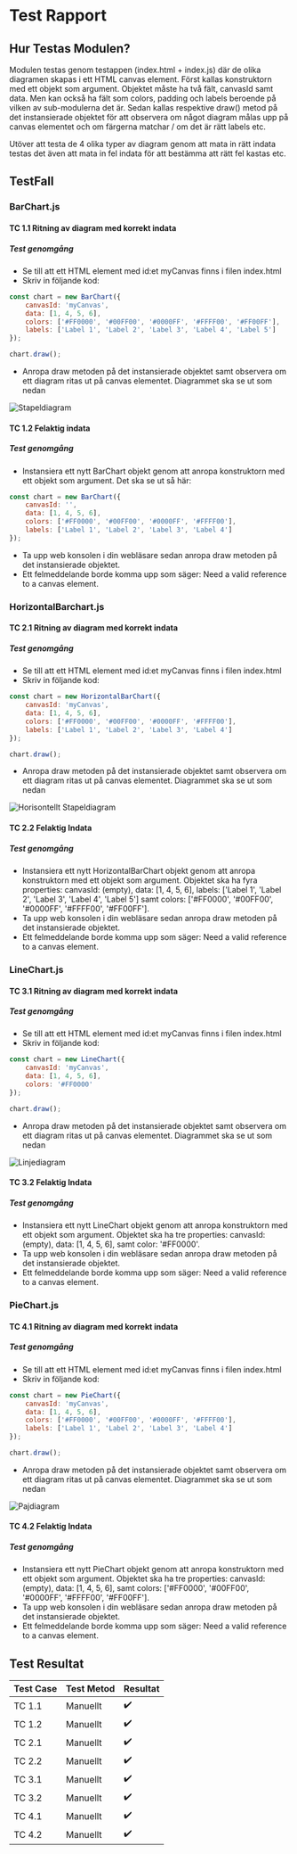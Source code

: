 # Test Rapport

## Hur Testas Modulen?

Modulen testas genom testappen (index.html + index.js) där de olika diagramen skapas i ett HTML canvas element. Först kallas konstruktorn med ett objekt som argument. Objektet  måste ha två fält, canvasId samt data. Men kan också ha fält som colors, padding och labels beroende på vilken av sub-modulerna det är. Sedan kallas respektive draw() metod på det instansierade objektet för att observera om något diagram målas upp på canvas elementet och om färgerna matchar / om det är rätt labels etc. 

Utöver att testa de 4 olika typer av diagram genom att mata in rätt indata testas det även att mata in fel indata för att bestämma att rätt fel kastas etc. 

## TestFall

### BarChart.js

#### TC 1.1 Ritning av diagram med korrekt indata

##### Test genomgång

* Se till att ett HTML element med id:et myCanvas finns i filen index.html
* Skriv in följande kod:
```JavaScript
const chart = new BarChart({
    canvasId: 'myCanvas',
    data: [1, 4, 5, 6],
    colors: ['#FF0000', '#00FF00', '#0000FF', '#FFFF00', '#FF00FF'],
    labels: ['Label 1', 'Label 2', 'Label 3', 'Label 4', 'Label 5']
});

chart.draw();

```
* Anropa draw metoden på det instansierade objektet samt observera om ett diagram ritas ut på canvas elementet. Diagrammet ska se ut som nedan

![Stapeldiagram](./img/barChart.png)

#### TC 1.2 Felaktig indata

##### Test genomgång

* Instansiera ett nytt BarChart objekt genom att anropa konstruktorn med ett objekt som argument. Det ska se ut så här:
```JavaScript
const chart = new BarChart({
    canvasId: '',
    data: [1, 4, 5, 6],
    colors: ['#FF0000', '#00FF00', '#0000FF', '#FFFF00'],
    labels: ['Label 1', 'Label 2', 'Label 3', 'Label 4']
});

```
* Ta upp web konsolen i din webläsare sedan anropa draw metoden på det instansierade objektet.
* Ett felmeddelande borde komma upp som säger: Need a valid reference to a canvas element.

### HorizontalBarchart.js

#### TC 2.1 Ritning av diagram med korrekt indata

##### Test genomgång

* Se till att ett HTML element med id:et myCanvas finns i filen index.html
* Skriv in följande kod:
```JavaScript
const chart = new HorizontalBarChart({
    canvasId: 'myCanvas',
    data: [1, 4, 5, 6],
    colors: ['#FF0000', '#00FF00', '#0000FF', '#FFFF00'],
    labels: ['Label 1', 'Label 2', 'Label 3', 'Label 4']
});

chart.draw();

```
* Anropa draw metoden på det instansierade objektet samt observera om ett diagram ritas ut på canvas elementet. Diagrammet ska se ut som nedan

![Horisontellt Stapeldiagram](./img/horizontalBarChart.png)

#### TC 2.2 Felaktig Indata

##### Test genomgång

* Instansiera ett nytt HorizontalBarChart objekt genom att anropa konstruktorn med ett objekt som argument. Objektet ska ha fyra properties: canvasId: (empty), data: [1, 4, 5, 6], labels: ['Label 1', 'Label 2', 'Label 3', 'Label 4', 'Label 5'] samt colors: ['#FF0000', '#00FF00', '#0000FF', '#FFFF00', '#FF00FF'].
* Ta upp web konsolen i din webläsare sedan anropa draw metoden på det instansierade objektet.
* Ett felmeddelande borde komma upp som säger: Need a valid reference to a canvas element.

### LineChart.js

#### TC 3.1 Ritning av diagram med korrekt indata

##### Test genomgång

* Se till att ett HTML element med id:et myCanvas finns i filen index.html
* Skriv in följande kod:
```JavaScript
const chart = new LineChart({
    canvasId: 'myCanvas',
    data: [1, 4, 5, 6],
    colors: '#FF0000'
});

chart.draw();

```
* Anropa draw metoden på det instansierade objektet samt observera om ett diagram ritas ut på canvas elementet. Diagrammet ska se ut som nedan

![Linjediagram](./img/lineChart.png)

#### TC 3.2 Felaktig Indata

##### Test genomgång

* Instansiera ett nytt LineChart objekt genom att anropa konstruktorn med ett objekt som argument. Objektet ska ha tre properties: canvasId: (empty), data: [1, 4, 5, 6],  samt color: '#FF0000'.
* Ta upp web konsolen i din webläsare sedan anropa draw metoden på det instansierade objektet.
* Ett felmeddelande borde komma upp som säger: Need a valid reference to a canvas element.

### PieChart.js

#### TC 4.1 Ritning av diagram med korrekt indata

##### Test genomgång

* Se till att ett HTML element med id:et myCanvas finns i filen index.html
* Skriv in följande kod:
```JavaScript
const chart = new PieChart({
    canvasId: 'myCanvas',
    data: [1, 4, 5, 6],
    colors: ['#FF0000', '#00FF00', '#0000FF', '#FFFF00'],
    labels: ['Label 1', 'Label 2', 'Label 3', 'Label 4']
});

chart.draw();

```
* Anropa draw metoden på det instansierade objektet samt observera om ett diagram ritas ut på canvas elementet. Diagrammet ska se ut som nedan

![Pajdiagram](./img/pieChart.png)
#### TC 4.2 Felaktig Indata

##### Test genomgång

* Instansiera ett nytt PieChart objekt genom att anropa konstruktorn med ett objekt som argument. Objektet ska ha tre properties: canvasId: (empty), data: [1, 4, 5, 6], samt colors: ['#FF0000', '#00FF00', '#0000FF', '#FFFF00', '#FF00FF'].
* Ta upp web konsolen i din webläsare sedan anropa draw metoden på det instansierade objektet.
* Ett felmeddelande borde komma upp som säger: Need a valid reference to a canvas element.

## Test Resultat

| Test Case | Test Metod | Resultat |
|-----------|------------|----------|
| TC 1.1    | Manuellt   | ✔️        |
| TC 1.2    | Manuellt   | ✔️        |
| TC 2.1    | Manuellt   | ✔️        |
| TC 2.2    | Manuellt   | ✔️        |
| TC 3.1    | Manuellt   | ✔️        |
| TC 3.2    | Manuellt   | ✔️        |
| TC 4.1    | Manuellt   | ✔️        |
| TC 4.2    | Manuellt   | ✔️        |
